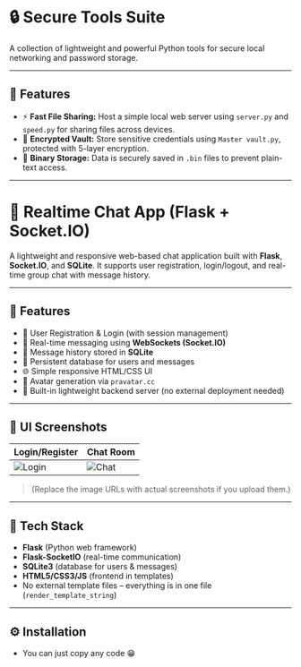 # 🔒 Secure Tools Suite

A collection of lightweight and powerful Python tools for secure local networking and password storage.

---

## 📂 Features

- ⚡ **Fast File Sharing:** Host a simple local web server using `server.py` and `speed.py` for sharing files across devices.
- 🔐 **Encrypted Vault:** Store sensitive credentials using `Master vault.py`, protected with 5-layer encryption.
- 💾 **Binary Storage:** Data is securely saved in `.bin` files to prevent plain-text access.

---

# 💬 Realtime Chat App (Flask + Socket.IO)

A lightweight and responsive web-based chat application built with **Flask**, **Socket.IO**, and **SQLite**. It supports user registration, login/logout, and real-time group chat with message history.

---

## 🚀 Features

- 🔐 User Registration & Login (with session management)
- 💬 Real-time messaging using **WebSockets (Socket.IO)**
- 🧠 Message history stored in **SQLite**
- 💾 Persistent database for users and messages
- 🌐 Simple responsive HTML/CSS UI
- 📸 Avatar generation via `pravatar.cc`
- 🧠 Built-in lightweight backend server (no external deployment needed)

---

## 📸 UI Screenshots

| Login/Register | Chat Room |
|----------------|-----------|
| ![Login](https://i.imgur.com/WYPKcXr.png) | ![Chat](https://i.imgur.com/pac2bEY.png) |

> (Replace the image URLs with actual screenshots if you upload them.)

---

## 🧪 Tech Stack

- **Flask** (Python web framework)
- **Flask-SocketIO** (real-time communication)
- **SQLite3** (database for users & messages)
- **HTML5/CSS3/JS** (frontend in templates)
- No external template files – everything is in one file (`render_template_string`)

---

## ⚙️ Installation
- You can just copy any code 😁 
